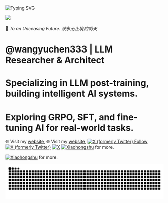 ![Typing SVG](https://readme-typing-svg.demolab.com/?lines=𝓨𝓾𝓬𝓱𝓮𝓷+𝓦𝓪𝓷𝓰;03+03+2003)

![](https://komarev.com/ghpvc/?username=wangyuchen333)

🌌 *To an Unceasing Future. 致永无止境的明天*

# @wangyuchen333 | LLM Researcher & Architect
# Specializing in LLM post-training, building intelligent AI systems.
# Exploring GRPO, SFT, and fine-tuning AI for real-world tasks.

🌐 Visit my [website](https://wangyuchen333.github.io/),
🌐 Visit my [website](https://wangyuchen333.github.io/),
[![X (formerly Twitter) Follow](https://img.shields.io/twitter/follow/ohmyzsh?label=%40ohmyzsh&logo=x&style=flat)](https://twitter.com/intent/follow?screen_name=ohmyzsh)
[![X (formerly Twitter)](https://img.shields.io/twitter/follow/abse27088252895?label=%40abse27088252895&logo=x&style=flat)](https://twitter.com/intent/follow?screen_name=abse27088252895)
[![X](https://img.shields.io/badge/X-1DA1F2?logo=twitter&logoColor=white)](https://x.com/abse27088252895)
[![Xiaohongshu](https://img.shields.io/badge/Xiaohongshu-FF2442?logo=Xiaohongshu&logoColor=white)](https://www.xiaohongshu.com/user/profile/62988580000000001902961f)
for more.

[![Xiaohongshu](https://img.shields.io/badge/Xiaohongshu-FF2442?logo=Xiaohongshu&logoColor=white)](https://www.xiaohongshu.com/user/profile/62988580000000001902961f)
for more.


<picture>
  <source 
    media="(prefers-color-scheme: dark)" 
    srcset="https://raw.githubusercontent.com/wangyuchen333/wangyuchen333/output/github-snake.svg"
  />
  <source 
    media="(prefers-color-scheme: light)" 
    srcset="https://raw.githubusercontent.com/wangyuchen333/wangyuchen333/output/github-snake-dark.svg?palette=github-dark.svg"
  />
  <img 
    alt="github contribution grid snake animation" 
    src="https://raw.githubusercontent.com/wangyuchen333/wangyuchen333/output/github-snake-dark.svg?palette=github-dark.svg"
  />
</picture>
